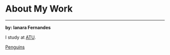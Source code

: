 # About My Work
***

**by: Ianara Fernandes**

I study at [ATU](https://www.atu.ie/).

[Penguins](https://allisonhorst.github.io/palmerpenguins/reference/figures/lter_penguins.png)
